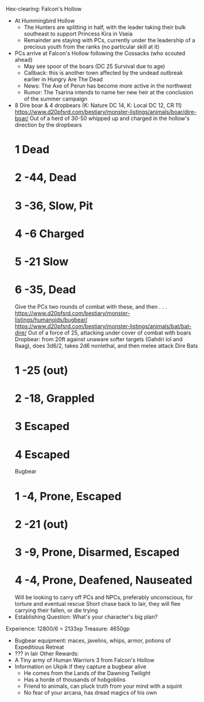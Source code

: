 Hex-clearing: Falcon's Hollow
- At Hummingbird Hollow
  - The Hunters are splitting in half, with the leader taking their bulk southeast to support Princess Kira in Vseia
  - Remainder are staying with PCs, currently under the leadership of a precious youth from the ranks (no particular skill at it)
- PCs arrive at Falcon's Hollow following the Cossacks (who scouted ahead)
  - May see spoor of the boars (DC 25 Survival due to age)
  - Callback: this is another town affected by the undead outbreak earlier in Hungry Are The Dead
  - News: The Axe of Perun has become more active in the northwest
  - Rumor: The Tsarina intends to name her new heir at the conclusion of the summer campaign
- 8 Dire boar & 4 dropbears (K: Nature DC 14, K: Local DC 12, CR 11)
  https://www.d20pfsrd.com/bestiary/monster-listings/animals/boar/dire-boar/
  Out of a herd of 30-50 whipped up and charged in the hollow's direction by the dropbears
    # 1 Dead
    # 2 -44, Dead
    # 3 -36, Slow, Pit
    # 4 -6 Charged
    # 5 -21 Slow
    # 6 -35, Dead
  Give the PCs two rounds of combat with these, and then . . . 
  https://www.d20pfsrd.com/bestiary/monster-listings/humanoids/bugbear/
  https://www.d20pfsrd.com/bestiary/monster-listings/animals/bat/bat-dire/
  Out of a force of 25, attacking under cover of combat with boars
  Dropbear: from 20ft against unaware softer targets (Gahdri lol and Raag), does 3d6/2, takes 2d6 nonlethal, and then melee attack
  Dire Bats
    # 1 -25 (out)
    # 2 -18, Grappled
    # 3 Escaped
    # 4 Escaped
  Bugbear
    # 1 -4, Prone, Escaped
    # 2 -21 (out)
    # 3 -9, Prone, Disarmed,  Escaped
    # 4 -4, Prone, Deafened, Nauseated
  Will be looking to carry off PCs and NPCs, preferably unconscious, for torture and eventual rescue
  Short chase back to lair, they will flee carrying their fallen, or die trying
- Establishing Question: What's your character's big plan?


Experience: 12800/6 = 2133xp
Treasure: 4650gp
- Bugbear equipment: maces, javelins, whips, armor, potions of Expeditious Retreat
- ??? in lair
Other Rewards:
- A Tiny army of Human Warriors 3 from Falcon's Hollow
- Information on Ukpik if they capture a bugbear alive
  - He comes from the Lands of the Dawning Twilight
  - Has a horde of thousands of hobgoblins
  - Friend to animals, can pluck truth from your mind with a squint
  - No fear of your arcana, has dread magics of his own
